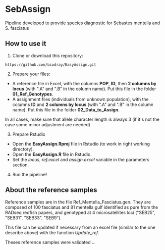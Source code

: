 # SebAssign
Pipeline developed to provide species diagnostic for Sebastes mentella and S. fasciatus

## How to use it

1. Clone or download this repository:

`https://github.com/biodray/EasyAssign.git`

2. Prepare your files:

- A reference file in Excel, with the columns **POP**, **ID**, then **2 columns by locus** (with ".A" and ".B" in the column name). Put this file in the folder **01_Ref_Genotypes**.
- A assignment files (individuals from unknown population), with the columns **ID** and **2 columns by locus** (with ".A" and ".B" in the column name). Put this file in the folder **02_Data_to_Assign**.

In all cases, make sure that allele character length is always 3 (if it's not the case some minor adjustment are needed)

3. Prepare Rstudio

- Open the **EasyAssign.Rproj** file in Rstudio (to work in right working directory).
- Open the **EasyAssign.R** file in Rstudio.
- Set the *locus*, *ref.excel* and *assign.excel* variable in the parameters section.

4. Run the pipeline!


## About the reference samples

Reference samples are in the file Ref_Mentella_Fasciatus.gen. They are composed of 100 fasciatus and 81 mentella gulf identified as pure from the RADseq redfish papers, and genotyped at 4 microsatellites loci ("SEB25", "SEB31", "SEB33", "SEB9"). 

This file can be updated if necessary from an excel file (similar to the one describe above) with the function *Update_ref*. 

Theses reference samples were validated ...